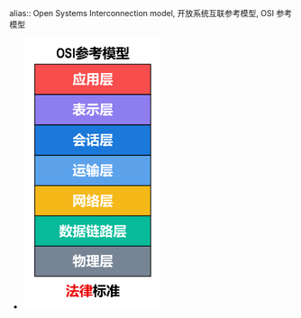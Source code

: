 alias:: Open Systems Interconnection model, 开放系统互联参考模型, OSI 参考模型

- ![image.png](../assets/image_1698156464494_0.png)